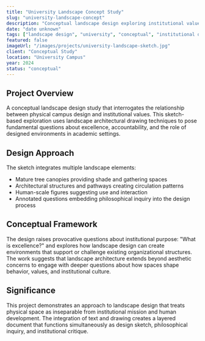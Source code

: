 ```yaml
---
title: "University Landscape Concept Study"
slug: "university-landscape-concept"
description: "Conceptual landscape design exploring institutional values and spatial excellence"
date: "date unknown"
tags: ["landscape design", "university", "conceptual", "institutional design"]
featured: false
imageUrl: "/images/projects/university-landscape-sketch.jpg"
client: "Conceptual Study"
location: "University Campus"
year: 2024
status: "conceptual"
---
```


## Project Overview

A conceptual landscape design study that interrogates the relationship between physical campus design and institutional values. This sketch-based exploration uses landscape architectural drawing techniques to pose fundamental questions about excellence, accountability, and the role of designed environments in academic settings.

## Design Approach

The sketch integrates multiple landscape elements:
- Mature tree canopies providing shade and gathering spaces
- Architectural structures and pathways creating circulation patterns
- Human-scale figures suggesting use and interaction
- Annotated questions embedding philosophical inquiry into the design process

## Conceptual Framework

The design raises provocative questions about institutional purpose: "What is excellence?" and explores how landscape design can create environments that support or challenge existing organizational structures. The work suggests that landscape architecture extends beyond aesthetic concerns to engage with deeper questions about how spaces shape behavior, values, and institutional culture.

## Significance

This project demonstrates an approach to landscape design that treats physical space as inseparable from institutional mission and human development. The integration of text and drawing creates a layered document that functions simultaneously as design sketch, philosophical inquiry, and institutional critique.
